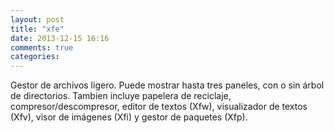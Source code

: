 ```yaml
---
layout: post
title: "xfe"
date: 2013-12-15 16:16
comments: true
categories: 
---
```

Gestor de archivos ligero. Puede mostrar hasta tres paneles, con o sin árbol de directorios. Tambien incluye papelera de reciclaje, compresor/descompresor, editor de textos (Xfw), visualizador de textos (Xfv), visor de imágenes (Xfi) y gestor de paquetes (Xfp).

